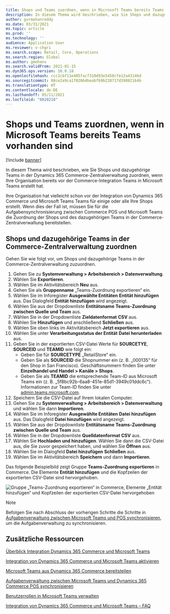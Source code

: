 ```yaml
---
title: Shops und Teams zuordnen, wenn in Microsoft Teams bereits Teams vorhanden sind
description: In diesem Thema wird beschrieben, wie Sie Shops und dazugehörige Teams in der Dynamics 365 Commerce-Zentralverwaltung zuordnen, wenn Ihre Organisation bereits vor der Commerce-Integration Teams in Microsoft Teams erstellt hat.
author: gvrmohanreddy
ms.date: 03/31/2021
ms.topic: article
ms.prod: ''
ms.technology: ''
audience: Application User
ms.reviewer: v-chgri
ms.search.scope: Retail, Core, Operations
ms.search.region: Global
ms.author: gmohanv
ms.search.validFrom: 2021-01-15
ms.dyn365.ops.version: 10.0.18
ms.openlocfilehash: ccc2cbf11e405facf310d93e5458cfe12a43146d
ms.sourcegitcommit: 08ce2a9ca1f02064beabfb9b228717d39882164b
ms.translationtype: HT
ms.contentlocale: de-DE
ms.lasthandoff: 05/11/2021
ms.locfileid: "6020218"
---
```

# <a name="map-stores-and-teams-if-there-are-pre-existing-teams-in-microsoft-teams"></a>Shops und Teams zuordnen, wenn in Microsoft Teams bereits Teams vorhanden sind

[!include [banner](includes/banner.md)]

In diesem Thema wird beschrieben, wie Sie Shops und dazugehörige Teams in der Dynamics 365 Commerce-Zentralverwaltung zuordnen, wenn Ihre Organisation bereits vor der Commerce-Integration Teams in Microsoft Teams erstellt hat.

Ihre Organisation hat vielleicht schon vor der Integration von Dynamics 365 Commerce und Microsoft Teams Teams für einige oder alle Ihre Shops erstellt. Wenn dies der Fall ist, müssen Sie für die Aufgabensynchronisierung zwischen Commerce POS und Microsoft Teams die Zuordnung der Shops und des dazugehörigen Teams in der Commerce-Zentralverwaltung bereitstellen.

## <a name="map-stores-and-corresponding-teams-in-commerce-headquarters"></a>Shops und dazugehörige Teams in der Commerce-Zentralverwaltung zuordnen 

Gehen Sie wie folgt vor, um Shops und dazugehörige Teams in der Commerce-Zentralverwaltung zuzuordnen.

1. Gehen Sie zu **Systemverwaltung \> Arbeitsbereich \> Datenverwaltung**.
1. Wählen Sie **Exportieren**. 
1. Wählen Sie im Aktivitätsbereich **Neu** aus.
1. Gehen Sie als **Gruppenname** „Teams-Zuordnung exportieren“ ein.
1. Wählen Sie im Inforegister **Ausgewählte Entitäten** **Entität hinzufügen** aus. Das Dialogfeld **Entität hinzufügen** wird angezeigt.  
1. Wählen Sie aus der Dropdownliste **Entitätsname** **Teams-Zuordnung zwischen Quelle und Team** aus.
1. Wählen Sie in der Dropdownliste **Zieldatenformat** **CSV** aus.
1. Wählen Sie **Hinzufügen** und anschließend **Schließen** aus.
1. Wählen Sie oben links im Aktivitätsbereich **Jetzt exportieren** aus.
1. Wählen Sie unter **Verarbeitungsstatus der Entität** **Datei herunterladen** aus.
1. Geben Sie in der exportierten CSV-Datei Werte für **SOURCETYE**, **SOURCEID** und **TEAMID** wie folgt ein:
    - Geben Sie für **SOURCETYPE** „RetailStore“ ein. 
    - Geben Sie als **SOURCEID** die Shopnummer ein (z. B. „000135“ für den Shop in San Francisco). Geschäftsnummern finden Sie unter **Einzelhandel und Handel \> Kanäle \> Shops**.
    - Geben Sie als **TEAMID** die entsprechende Team-ID aus Microsoft Teams ein (z. B. „5f8bc92b-6aa8-451e-85d1-3949c01ddc6c“). Informationen zur Team-ID finden Sie unter [admin.teams.microsoft.com](https://admin.teams.microsoft.com).
1. Speichern Sie die CSV-Datei auf Ihrem lokalen Computer.
1. Gehen Sie zu **Systemverwaltung \> Arbeitsbereich \> Datenverwaltung** und wählen Sie dann **Importieren**.
1. Wählen Sie im Inforegister **Ausgewählte Entitäten** **Datei hinzufügen** aus. Das Dialogfeld **Datei hinzufügen** wird angezeigt.
1. Wählen Sie aus der Dropdownliste **Entitätsname** **Teams-Zuordnung zwischen Quelle und Team** aus.
1. Wählen Sie in der Dropdownliste **Quelldatenformat** **CSV** aus.
1. Wählen Sie **Hochladen und hinzufügen**. Wählen Sie dann die CSV-Datei aus, die Sie zuvor gespeichert haben, und wählen Sie **Öffnen** aus.
1. Wählen Sie im Dialogfeld **Datei hinzufügen** **Schließen** aus.
1. Wählen Sie im Aktivitätsbereich **Speichern** und dann **Importieren**.

Das folgende Beispielbild zeigt Gruppe **Teams-Zuordnung exportieren** in Commerce. Die Elemente **Entität hinzufügen** und die Kopfzeilen der exportierten CSV-Datei sind hervorgehoben.

![Gruppe „Teams-Zuordnung exportieren“ in Commerce, Elemente „Entität hinzufügen“ und Kopfzeilen der exportierten CSV-Datei hervorgehoben](media/d365-commerce-data-mgmt-export-entity.png)

> [!NOTE]
> Befolgen Sie nach Abschluss der vorherigen Schritte die Schritte in [Aufgabenverwaltung zwischen Microsoft Teams und POS synchronisieren](synchronize-tasks-teams-pos.md), um die Aufgabenverwaltung zu synchronisieren. 

## <a name="additional-resources"></a>Zusätzliche Ressourcen

[Überblick Integration Dynamics 365 Commerce und Microsoft Teams](commerce-teams-integration.md)

[Integration von Dynamics 365 Commerce und Microsoft Teams aktivieren](enable-teams-integration.md)

[Microsoft Teams aus Dynamics 365 Commerce bereitstellen](provision-teams-from-commerce.md)

[Aufgabenverwaltung zwischen Microsoft Teams und Dynamics 365 Commerce POS synchronisieren](synchronize-tasks-teams-pos.md)

[Benutzerrollen in Microsoft Teams verwalten](manage-user-roles-teams.md)

[Integration von Dynamics 365 Commerce und Microsoft Teams – FAQ](teams-integration-faq.md)
